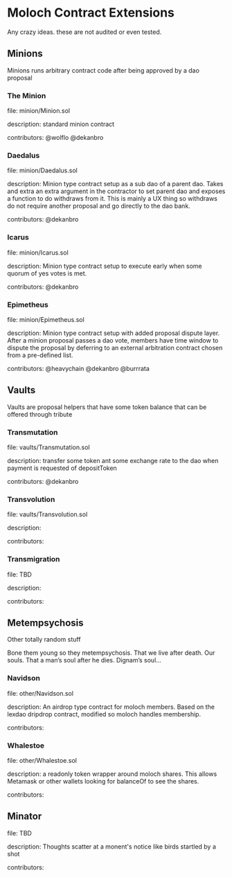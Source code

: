 # Moloch Contract Extensions

Any crazy ideas. these are not audited or even tested.

## Minions

Minions runs arbitrary contract code after being approved by a dao proposal

### The Minion

file: minion/Minion.sol 

description: standard minion contract

contributors: @wolflo @dekanbro

### Daedalus

file: minion/Daedalus.sol 

description: Minion type contract setup as a sub dao of a parent dao. Takes and extra an extra argument in the contractor to set parent dao and exposes a function to do withdraws from it. This is mainly a UX thing so withdraws do not require another proposal and go directly to the dao bank.

contributors: @dekanbro

### Icarus

file: minion/Icarus.sol 

description: Minion type contract setup to execute early when some quorum of yes votes is met.

contributors: @dekanbro

### Epimetheus

file: minion/Epimetheus.sol

description: Minion type contract setup with added proposal dispute layer. After a minion proposal passes a dao vote, members have time window to dispute the proposal by deferring to an external arbitration contract chosen from a pre-defined list. 

contributors: @heavychain @dekanbro @burrrata

## Vaults

Vaults are proposal helpers that have some token balance that can be offered through tribute

### Transmutation

file: vaults/Transmutation.sol 

description: transfer some token ant some exchange rate to the dao when payment is requested of depositToken

contributors: @dekanbro

### Transvolution

file: vaults/Transvolution.sol 

description: 

contributors: 

### Transmigration

file: TBD

description: 

contributors: 

## Metempsychosis

Other totally random stuff

Bone them young so they metempsychosis. That we live after death. Our souls. That a man’s soul after he dies. Dignam’s soul...

### Navidson

file: other/Navidson.sol

description: An airdrop type contract for moloch members. Based on the lexdao dripdrop contract, modified so moloch handles membership.

contributors: 

### Whalestoe

file: other/Whalestoe.sol

description: a readonly token wrapper around moloch shares. This allows Metamask or other wallets looking for balanceOf to see the shares.

contributors: 

## Minator

file: TBD

description: Thoughts scatter at a monent's notice like birds startled by a shot

contributors: 
